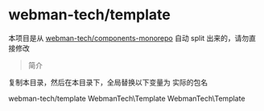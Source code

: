 # webman-tech/template

本项目是从 [webman-tech/components-monorepo](https://github.com/orgs/webman-tech/components-monorepo) 自动 split 出来的，请勿直接修改

> 简介

复制本目录，然后在本目录下，全局替换以下变量为 实际的包名

webman-tech/template
WebmanTech\\Template
WebmanTech\Template
